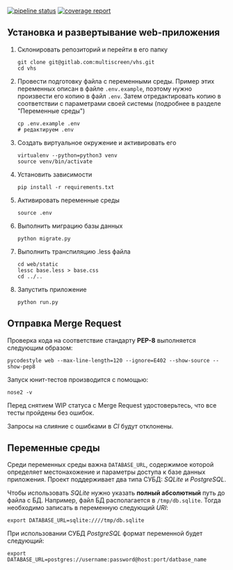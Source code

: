 ﻿[![pipeline status](https://gitlab.com/multiscreen/vhs/badges/master/pipeline.svg)](https://gitlab.com/multiscreen/vhs/commits/master) [![coverage report](https://gitlab.com/multiscreen/vhs/badges/master/coverage.svg)](https://gitlab.com/multiscreen/vhs/commits/master)


## Установка и развертывание web-приложения

1. Склонировать репозиторий и перейти в его папку

    ```
    git clone git@gitlab.com:multiscreen/vhs.git
    cd vhs
    ```

2. Провести подготовку файла с переменными среды. Пример этих переменных описан в файле `.env.example`, поэтому нужно произвести его копию в файл `.env`. Затем отредактировать копию в соответствии с параметрами своей системы (подробнее в разделе "Переменные среды")

    ```
    cp .env.example .env
    # редактируем .env
    ```

3. Создать виртуальное окружение и активировать его

    ```
    virtualenv --python=python3 venv
    source venv/bin/activate
    ```

4. Установить зависимости

    ```
    pip install -r requirements.txt
    ```

5. Активировать переменные среды

    ```
    source .env
    ```

6. Выполнить миграцию базы данных

    ```
    python migrate.py
    ```

7. Выполнить транспиляцию .less файла

    ```
    cd web/static
    lessc base.less > base.css
    cd ../..
    ```

8. Запустить приложение

    ```
    python run.py
    ```


## Отправка Merge Request

Проверка кода на соответствие стандарту **PEP-8** выполняется следующим образом:

```
pycodestyle web --max-line-length=120 --ignore=E402 --show-source --show-pep8
```

Запуск юнит-тестов производится с помощью:

```
nose2 -v
```

Перед снятием WIP статуса с Merge Request удостоверьтесь, что все тесты пройдены без ошибок.

Запросы на слияние с ошибками в _CI_ будут отклонены.


## Переменные среды

Среди переменных среды важна `DATABASE_URL`, содержимое которой определяет местонахожение и параметры доступа к базе данных приложения. Проект поддерживает два типа СУБД: _SQLite_ и _PostgreSQL_.

Чтобы использовать _SQLite_ нужно указать **полный абсолютный** путь до файла с БД. Например, файл БД располагается в `/tmp/db.sqlite`. Тогда необходимо записать в переменную следующий _URI_:

```
export DATABASE_URL=sqlite:////tmp/db.sqlite
```

При использовании СУБД _PostgreSQL_ формат переменной будет следующий: 

```
export DATABASE_URL=postgres://username:password@host:port/datbase_name
```
